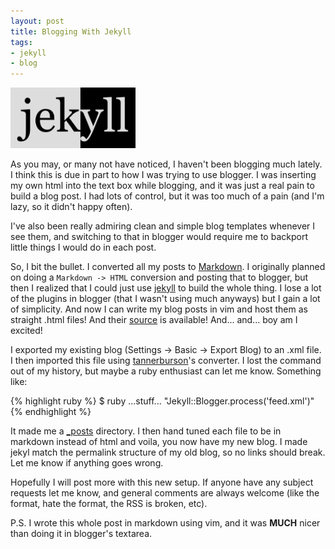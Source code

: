 ```yaml
---
layout: post
title: Blogging With Jekyll
tags: 
- jekyll
- blog
---
```

[<img src="/images/jekyll.png" class="right" width="200" alt="jekyl">](http://jekyllrb.com/)

As you may, or many not have noticed, I haven't been blogging much lately. I think this is due in part to how I was trying to use blogger. I was inserting my own html into the text box while blogging, and it was just a real pain to build a blog post. I had lots of control, but it was too much of a pain (and I'm lazy, so it didn't happy often).

I've also been really admiring clean and simple blog templates whenever I see them, and switching to that in blogger would require me to backport little things I would do in each post. 

So, I bit the bullet. I converted all my posts to [Markdown](http://daringfireball.net/projects/markdown/syntax). I originally planned on doing a `Markdown -> HTML` conversion and posting that to blogger, but then I realized that I could just use [jekyll](http://jekyllrb.com/) to build the whole thing. I lose a lot of the plugins in blogger (that I wasn't using much anyways) but I gain a lot of simplicity. And now I can write my blog posts in vim and host them as straight .html files! And their [source](http://github.com/ptarjan/ptarjan.github.com) is available! And... and... boy am I excited!

I exported my existing blog (Settings -> Basic -> Export Blog) to an .xml file. I then imported this file using [tannerburson](http://github.com/tannerburson/jekyll/blob/master/lib/jekyll/converters/blogger.rb)'s converter. I lost the command out of my history, but maybe a ruby enthusiast can let me know. Something like: 

{% highlight ruby %}
$ ruby ...stuff... "Jekyll::Blogger.process('feed.xml')"
{% endhighlight %}

It made me a [_posts](http://github.com/ptarjan/ptarjan.github.com/tree/master/_posts/) directory. I then hand tuned each file to be in markdown instead of html and voila, you now have my new blog. I made jekyl match the permalink structure of my old blog, so no links should break. Let me know if anything goes wrong.

Hopefully I will post more with this new setup. If anyone have any subject requests let me know, and general comments are always welcome (like the format, hate the format, the RSS is broken, etc).

P.S. I wrote this whole post in markdown using vim, and it was **MUCH** nicer than doing it in blogger's textarea.
